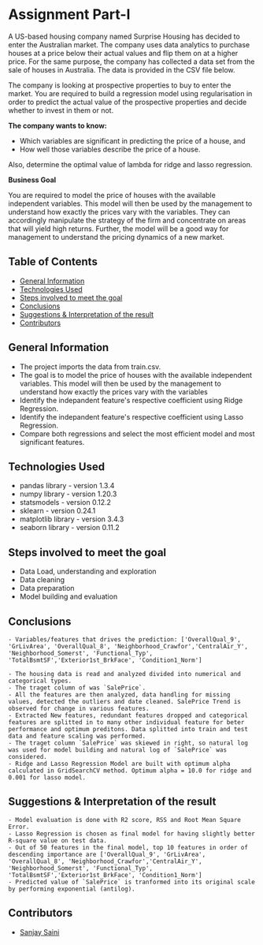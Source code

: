 # Assignment Part-I 
A US-based housing company named Surprise Housing has decided to enter the Australian market. The company uses data analytics to purchase houses at a price below their actual values and flip them on at a higher price. For the same purpose, the company has collected a data set from the sale of houses in Australia. The data is provided in the CSV file below.

The company is looking at prospective properties to buy to enter the market. You are required to build a regression model using regularisation in order to predict the actual value of the prospective properties and decide whether to invest in them or not.

**The company wants to know:**

* Which variables are significant in predicting the price of a house, and
* How well those variables describe the price of a house.

Also, determine the optimal value of lambda for ridge and lasso regression.

**Business Goal**

You are required to model the price of houses with the available independent variables. This model will then be used by the management to understand how exactly the prices vary with the variables. They can accordingly manipulate the strategy of the firm and concentrate on areas that will yield high returns. Further, the model will be a good way for management to understand the pricing dynamics of a new market.


## Table of Contents
* [General Information](#general-information)
* [Technologies Used](#technologies-used)
* [Steps involved to meet the goal](#steps-involved-to-meet-the-goal)
* [Conclusions](#conclusions)
* [Suggestions & Interpretation of the result](#suggestions)
* [Contributors](#contributors)


## General Information
- The project imports the data from train.csv. 
- The goal is to model the price of houses with the available independent variables. This model will then be used by the management to understand how exactly the prices vary with the variables
- Identify the indepandent feature's respective coefficient using Ridge Regression. 
- Identify the indepandent feature's respective coefficient using Lasso Regression. 
- Compare both regressions and select the most efficient model and most significant features.


## Technologies Used
- pandas library - version 1.3.4
- numpy library - version 1.20.3
- statsmodels - version 0.12.2
- sklearn - version 0.24.1
- matplotlib library - version 3.4.3
- seaborn library - version 0.11.2

## Steps involved to meet the goal
*    Data Load, understanding and exploration
*    Data cleaning
*    Data preparation
*    Model building and evaluation

## Conclusions
	- Variables/features that drives the prediction: ['OverallQual_9', 'GrLivArea', 'OverallQual_8', 'Neighborhood_Crawfor','CentralAir_Y', 'Neighborhood_Somerst', 'Functional_Typ', 'TotalBsmtSF','Exterior1st_BrkFace', 'Condition1_Norm']

	- The housing data is read and analyzed divided into numerical and categorical types.
	- The traget column of was `SalePrice`.
	- All the features are then analyzed, data handling for missing values, detected the outliers and date cleaned. SalePrice Trend is observed for change in various features.
	- Extracted New features, redundant features dropped and categorical features are splitted in to many other individual feature for beter performance and optimum preditons. Data splitted into train and test data and feature scaling was performed.
	- The traget column `SalePrice` was skiewed in right, so natural log was used for model building and natural log of `SalePrice` was considered.
	- Ridge and Lasso Regression Model are built with optimum alpha calculated in GridSearchCV method. Optimum alpha = 10.0 for ridge and 0.001 for lasso model.


## Suggestions & Interpretation of the result

	- Model evaluation is done with R2 score, RSS and Root Mean Square Error.
	- Lasso Regression is chosen as final model for having slightly better R-square value on test data.
	- Out of 50 features in the final model, top 10 features in order of descending importance are ['OverallQual_9', 'GrLivArea', 'OverallQual_8', 'Neighborhood_Crawfor','CentralAir_Y', 'Neighborhood_Somerst', 'Functional_Typ', 'TotalBsmtSF','Exterior1st_BrkFace', 'Condition1_Norm']
	- Predicted value of `SalePrice` is tranformed into its original scale by performing exponential (antilog).

## Contributors
- <a href="https://github.com/sanjaysaini-msn">Sanjay Saini</a>


